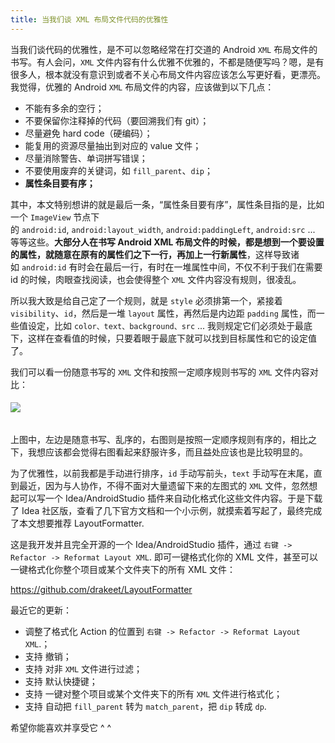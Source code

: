```yaml
---
title: 当我们谈 XML 布局文件代码的优雅性
---
```


当我们谈代码的优雅性，是不可以忽略经常在打交道的 Android `XML` 布局文件的书写。有人会问，`XML` 文件内容有什么优雅不优雅的，不都是随便写吗？嗯，是有很多人，根本就没有意识到或者不关心布局文件内容应该怎么写更好看，更漂亮。我觉得，优雅的 Android `XML` 布局文件的内容，应该做到以下几点：

- 不能有多余的空行；
- 不要保留你注释掉的代码（要回溯我们有 git）；
- 尽量避免 hard code（硬编码）；
- 能复用的资源尽量抽出到对应的 value 文件；
- 尽量消除警告、单词拼写错误；
- 不要使用废弃的关键词，如 `fill_parent`、`dip`；
- <strong>属性条目要有序；</strong>

其中，本文特别想讲的就是最后一条，“属性条目要有序”，属性条目指的是，比如一个 `ImageView` 节点下的 `android:id`, `android:layout_width`, `android:paddingLeft`, `android:src` ... 等等这些。<strong>大部分人在书写 Android XML 布局文件的时候，都是想到一个要设置的属性，就随意在原有的属性们之下一行，再加上一行新属性</strong>，这样导致诸如 `android:id` 有时会在最后一行，有时在一堆属性中间，不仅不利于我们在需要 id 的时候，肉眼查找阅读，也会使得整个 `XML` 文件内容没有规则，很凌乱。

所以我大致是给自己定了一个规则，就是 `style` 必须排第一个，紧接着 `visibility`、`id`，然后是一堆 `layout` 属性，再然后是内边距 `padding` 属性，而一些值设定，比如 `color、text、background、src` ... 我则规定它们必须处于最底下，这样在查看值的时候，只要着眼于最底下就可以找到目标属性和它的设定值了。

我们可以看一份随意书写的 `XML` 文件和按照一定顺序规则书写的 `XML` 文件内容对比：
<h6><img class="aligncenter" src="http://ww1.sinaimg.cn/large/86e2ff85gw1f383wa95tej21ge0m5ai0.jpg" /></h6>

上图中，左边是随意书写、乱序的，右图则是按照一定顺序规则有序的，相比之下，我想应该都会觉得右图看起来舒服许多，而且益处应该也是比较明显的。

为了优雅性，以前我都是手动进行排序，`id` 手动写前头，`text` 手动写在末尾，直到最近，因为与人协作，不得不面对大量遗留下来的左图式的 `XML` 文件，忽然想起可以写一个 Idea/AndroidStudio 插件来自动化格式化这些文件内容。于是下载了 Idea 社区版，查看了几下官方文档和一个小示例，就摸索着写起了，最终完成了本文想要推荐 LayoutFormatter.

这是我开发并且完全开源的一个 Idea/AndroidStudio 插件，通过 `右键 -> Refactor -> Reformat Layout XML`. 即可一键格式化你的 XML 文件，甚至可以一键格式化你整个项目或某个文件夹下的所有 XML 文件：

<a href="https://github.com/drakeet/LayoutFormatter" target="_blank">https://github.com/drakeet/LayoutFormatter</a>

最近它的更新：

- 调整了格式化 Action 的位置到 `右键 -> Refactor -> Reformat Layout XML`.；
- 支持 撤销；
- 支持 对非 `XML` 文件进行过滤；
- 支持 默认快捷键；
- 支持 一键对整个项目或某个文件夹下的所有 `XML` 文件进行格式化；
- 支持 自动把 `fill_parent` 转为 `match_parent`，把 `dip` 转成 `dp`.

希望你能喜欢并享受它 ^ ^
